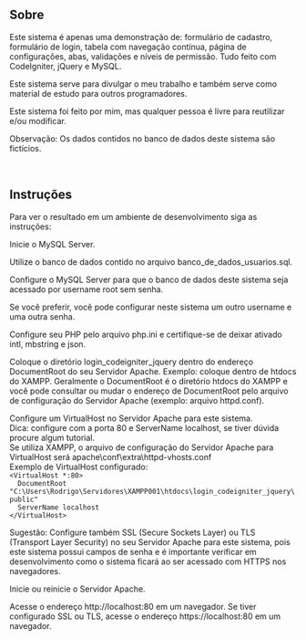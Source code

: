 ## Sobre
<p>Este sistema é apenas uma demonstração de: formulário de cadastro, formulário de login, tabela com navegação contínua, página de configurações, abas, validações e níveis de permissão. Tudo feito com CodeIgniter, jQuery e MySQL.</p>

<p>Este sistema serve para divulgar o meu trabalho e também serve como material de estudo para outros programadores.</p>

<p>Este sistema foi feito por mim, mas qualquer pessoa é livre para reutilizar e/ou modificar.</p>

<p>Observação: Os dados contidos no banco de dados deste sistema são fictícios.</p>

<br/>

## Instruções
<p>Para ver o resultado em um ambiente de desenvolvimento siga as instruções:</p>

<p>Inicie o MySQL Server.</p>

<p>Utilize o banco de dados contido no arquivo banco_de_dados_usuarios.sql.</p>

<p>Configure o MySQL Server para que o banco de dados deste sistema seja acessado por username root sem senha.</p>

<p>Se você preferir, você pode configurar neste sistema um outro username e uma outra senha.</p>

<p>Configure seu PHP pelo arquivo php.ini e certifique-se de deixar ativado intl, mbstring e json.</p>

<p>Coloque o diretório login_codeigniter_jquery dentro do endereço DocumentRoot do seu Servidor Apache. Exemplo: coloque dentro de htdocs do XAMPP. Geralmente o DocumentRoot é o diretório htdocs do XAMPP e você pode consultar ou mudar o endereço de DocumentRoot pelo arquivo de configuração do Servidor Apache (exemplo: arquivo httpd.conf).</p>

<p>Configure um VirtualHost no Servidor Apache para este sistema.<br/>
Dica: configure com a porta 80 e ServerName localhost, se tiver dúvida procure algum tutorial.<br/>
Se utiliza XAMPP, o arquivo de configuração do Servidor Apache para VirtualHost será apache\conf\extra\httpd-vhosts.conf<br/>
Exemplo de VirtualHost configurado:<br/>
<code>&lt;VirtualHost *:80&gt;</code><br/>
<code>&nbsp;&nbsp;DocumentRoot "C:\Users\Rodrigo\Servidores\XAMPP001\htdocs\login_codeigniter_jquery\public"</code><br/>
<code>&nbsp;&nbsp;ServerName localhost</code><br/>
<code>&lt;/VirtualHost&gt;</code></p>

<p>Sugestão: Configure também SSL (Secure Sockets Layer) ou TLS (Transport Layer Security) no seu Servidor Apache para este sistema, pois este sistema possui campos de senha e é importante verificar em desenvolvimento como o sistema ficará ao ser acessado com HTTPS nos navegadores.</p>

<p>Inicie ou reinicie o Servidor Apache.</p>

<p>Acesse o endereço http://localhost:80 em um navegador. Se tiver configurado SSL ou TLS, acesse o endereço https://localhost:80 em um navegador.</p>

<br/>
